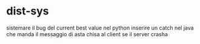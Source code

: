 # dist-sys
sistemare il bug del current best value nel python
inserire un catch nel java che manda il messaggio di asta chisa al client se il server crasha
